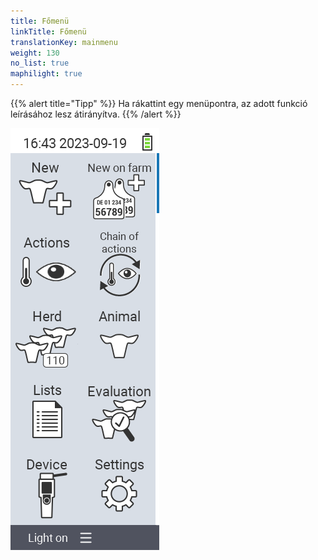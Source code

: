 ```yaml
---
title: Főmenü
linkTitle: Főmenü
translationKey: mainmenu
weight: 130
no_list: true
maphilight: true
---
```

{{% alert title="Tipp" %}}
Ha rákattint egy menüpontra, az adott funkció leírásához lesz átirányítva.
{{% /alert %}}

<img src="mainmenu.png" alt="VitalControl Főmenü" title="Főmenü" usemap="#workmap" class="maphilight" />

<map name="workmap">
  <area shape="rect" coords="3,40,116,160" alt="Új" title="Új állatok létrehozása&#10;Egérkattintás: dokumentáció megnyitása" href="/hu/docs/new/">
  <area shape="rect" coords="3,160,116,280" alt="Műveletek" title="Műveletek az állatokon&#10;Egérkattintás: dokumentáció megnyitása" href="/hu/docs/actions/">
  <area shape="rect" coords="3,280,116,400" alt="Nyáj" title="Nyáj menü&#10;Egérkattintás: dokumentáció megnyitása" href="/hu/docs/herd/">
  <area shape="rect" coords="3,400,116,520" alt="Listák" title="Állatlisták&#10;Egérkattintás: dokumentáció megnyitása" href="/hu/docs/lists/">
  <area shape="rect" coords="3,520,116,634" alt="Eszköz" title="Eszköz&#10;Egérkattintás: dokumentáció megnyitása" href="/hu/docs/device/">

  <area shape="rect" coords="116,40,230,160" alt="Új a farmon" title="Állatok hozzáférése&#10;Egérkattintás: dokumentáció megnyitása" href="/hu/docs/new-on-farm/">
  <area shape="rect" coords="116,160,230,280" alt="Műveletek lánca" title="Műveletek lánca&#10;Egérkattintás: dokumentáció megnyitása" href="/hu/docs/chain-of-actions/">
  <area shape="rect" coords="116,280,230,400" alt="Állat" title="Állat&#10;Egérkattintás: dokumentáció megnyitása" href="/hu/docs/animal/">
  <area shape="rect" coords="116,400,230,520" alt="Értékelés" title="Értékelés&#10;Egérkattintás: dokumentáció megnyitása" href="/hu/docs/evaluation/">
  <area shape="rect" coords="116,520,230,634" alt="Beállítások" title="Beállítások&#10;Egérkattintás: dokumentáció megnyitása" href="/hu/docs/settings/">
</map>
